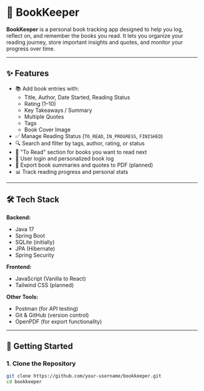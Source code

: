 # 📘 BookKeeper

**BookKeeper** is a personal book tracking app designed to help you log, reflect on, and remember the books you read. It lets you organize your reading journey, store important insights and quotes, and monitor your progress over time.

---

## ✨ Features

- 📚 Add book entries with:
  - Title, Author, Date Started, Reading Status
  - Rating (1–10)
  - Key Takeaways / Summary
  - Multiple Quotes
  - Tags
  - Book Cover Image
- ✅ Manage Reading Status (`TO_READ`, `IN_PROGRESS`, `FINISHED`)
- 🔍 Search and filter by tags, author, rating, or status
- 📂 "To Read" section for books you want to read next
- 🔐 User login and personalized book log
- 📄 Export book summaries and quotes to PDF (planned)
- 📊 Track reading progress and personal stats

---

## 🛠️ Tech Stack

**Backend:**
- Java 17
- Spring Boot
- SQLite (initially)
- JPA (Hibernate)
- Spring Security

**Frontend:**
- JavaScript (Vanilla to React)
- Tailwind CSS (planned)

**Other Tools:**
- Postman (for API testing)
- Git & GitHub (version control)
- OpenPDF (for export functionality)

---

## 🚀 Getting Started

### 1. Clone the Repository

```bash
git clone https://github.com/your-username/bookkeeper.git
cd bookkeeper
